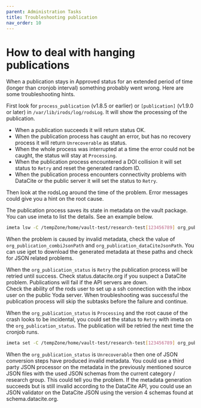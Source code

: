 ```yaml
---
parent: Administration Tasks
title: Troubleshooting publication
nav_order: 10
---
```

# How to deal with hanging publications

When a publication stays in Approved status for an extended period of time (longer than cronjob interval) something probably went
wrong. Here are some troubleshooting hints.

First look for `process_publication` (v1.8.5 or earlier) or `[publication]` (v1.9.0 or later) in `/var/lib/irods/log/rodsLog`.
It will show the processing of the publication.

- When a publication succeeds it will return status OK.
- When the publication process has caught an error, but has no recovery process it will return `Unrecoverable` as status.
- When the whole process was interrupted at a time the error could not be caught, the status will stay at `Processing`.
- When the publication process encountered a DOI collision it will set status to `Retry` and reset the generated random ID.
- When the publication process encounters connectivity problems with DataCite or the public server it will set the status to `Retry`.

Then look at the rodsLog around the time of the problem. Error messages could give you a hint on the root cause.

The publication process saves its state in metadata on the vault package. You can use imeta to list the details. See an example below.
```bash
imeta lsw -C /tempZone/home/vault-test/research-test[123456789] org_publication%
```

When the problem is caused by invalid metadata, check the value of `org_publication_combiJsonPath` and `org_publication_dataCiteJsonPath`.
You can use iget to download the generated metadata at these paths and check for JSON related problems.

When the `org_publication_status` is `Retry` the publication process will be retried until success.
Check status.datacite.org if you suspect a DataCite problem.
Publications will fail if the API servers are down.  
Check the ability of the rods user to set up a ssh connection with the inbox user on the public Yoda server.
When troubleshooting was successful the publication process will skip the subtasks before the failure and continue.

When the `org_publication_status` is `Processing` and the root cause of the crash looks to be incidental, you could set the status to `Retry` with  imeta on the `org_publication_status`. The publication will be retried the next time the cronjob runs.

```bash
imeta set -C /tempZone/home/vault-test/research-test[123456789] org_publication_status Retry
```

When the `org_publication_status` is `Unrecoverable` then one of JSON conversion steps have produced invalid metadata.
You could use a third party JSON processor on the metadata in the previously mentioned source JSON files with the used JSON schemas from the current category / research group.
This could tell you the problem.
If the metadata generation succeeds but is still invalid according to the DataCite API, you could use an JSON validator on the DataCite JSON using the version 4 schemas found at schema.datacite.org.
